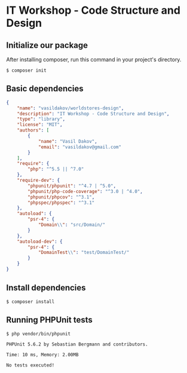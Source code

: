 # IT Workshop - Code Structure and Design

## Initialize our package

After installing composer, run this command in your project's directory.

```
$ composer init
```


## Basic dependencies

```json
{
    "name": "vasildakov/worldstores-design",
    "description": "IT Workshop - Code Structure and Design",
    "type": "library",
    "license": "MIT",
    "authors": [
        {
            "name": "Vasil Dakov",
            "email": "vasildakov@gmail.com"
        }
    ],
    "require": {
        "php": "^5.5 || ^7.0"
    },
    "require-dev": {
        "phpunit/phpunit": "^4.7 | ^5.0",
        "phpunit/php-code-coverage": "^3.0 | ^4.0",
        "phpunit/phpcov": "^3.1",
        "phpspec/phpspec": "^3.1"
    },
    "autoload": {
        "psr-4": {
            "Domain\\": "src/Domain/"
        }
    },
    "autoload-dev": {
        "psr-4": {
            "DomainTest\\": "test/DomainTest/"
        }
    }
}

```


## Install dependencies

```
$ composer install
```

## Running PHPUnit tests

```
$ php vendor/bin/phpunit

PHPUnit 5.6.2 by Sebastian Bergmann and contributors.

Time: 10 ms, Memory: 2.00MB

No tests executed!

```

